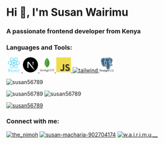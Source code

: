 <h1 class="text-3xl text-center">Hi 👋, I'm Susan Wairimu</h1>
<h3 class="text-lg text-center">A passionate frontend developer from Kenya</h3>

<h3 align="left">Languages and Tools:</h3>
<p align="left">
  <a href="https://reactjs.org/" target="_blank" rel="noreferrer"> 
    <img src="https://raw.githubusercontent.com/devicons/devicon/master/icons/react/react-original-wordmark.svg" alt="react" width="40" height="40"/> </a>
  <a href="https://nextjs.org/" target="_blank" rel="noreferrer"> 
    <img src="https://raw.githubusercontent.com/devicons/devicon/master/icons/nextjs/nextjs-original.svg" alt="nextjs" width="40" height="40"/> </a>
  <a href="https://www.mongodb.com/" target="_blank" rel="noreferrer"> 
    <img src="https://raw.githubusercontent.com/devicons/devicon/master/icons/mongodb/mongodb-original-wordmark.svg" alt="mongodb" width="40" height="40"/> </a>
  <a href="https://developer.mozilla.org/en-US/docs/Web/JavaScript" target="_blank" rel="noreferrer"> 
    <img src="https://raw.githubusercontent.com/devicons/devicon/master/icons/javascript/javascript-original.svg" alt="javascript" width="40" height="40"/> </a>
  <a href="https://tailwindcss.com/" target="_blank" rel="noreferrer"> 
    <img src="https://www.vectorlogo.zone/logos/tailwindcss/tailwindcss-icon.svg" alt="tailwind" width="40" height="40"/> </a>
  <a href="https://www.postgresql.org" target="_blank" rel="noreferrer"> 
    <img src="https://raw.githubusercontent.com/devicons/devicon/master/icons/postgresql/postgresql-original-wordmark.svg" alt="postgresql" width="40" height="40"/> </a>
</p>

<p align="left"> <img  src="https://github-readme-stats.vercel.app/api/top-langs?username=susan56789&show_icons=true&locale=en&layout=compact&theme=midnight-purple" alt="susan56789" /></p>
  <p><img  src="https://github-readme-streak-stats.herokuapp.com/?user=susan56789&theme=midnight-purple" alt="susan56789" />
   
  <img  src="https://github-readme-stats.vercel.app/api?username=susan56789&show_icons=true&locale=en&theme=midnight-purple" alt="susan56789" />
  </p>

<p align="left"> <a href="https://github.com/ryo-ma/github-profile-trophy"><img src="https://github-profile-trophy.vercel.app/?username=susan56789&theme=midnight-purple" alt="susan56789" /></a> </p>

<h3 class="text-lg">Connect with me:</h3>
    <p class="flex space-x-2">
      <a href="https://twitter.com/the_nimoh" target="blank" class="text-violet-500 hover:text-violet-300"><img src="https://raw.githubusercontent.com/rahuldkjain/github-profile-readme-generator/master/src/images/icons/Social/twitter.svg" alt="the_nimoh" height="30" width="40" /></a>
      <a href="https://linkedin.com/in/susan-macharia-902704174" target="blank" class="text-violet-500 hover:text-violet-300"><img src="https://raw.githubusercontent.com/rahuldkjain/github-profile-readme-generator/master/src/images/icons/Social/linked-in-alt.svg" alt="susan-macharia-902704174" height="30" width="40" /></a>
      <a href="https://instagram.com/w.a.i.r.i.m.u.__" target="blank" class="text-violet-500 hover:text-violet-300"><img src="https://raw.githubusercontent.com/rahuldkjain/github-profile-readme-generator/master/src/images/icons/Social/instagram.svg" alt="w.a.i.r.i.m.u.__" height="30" width="40" /></a>
    </p>
